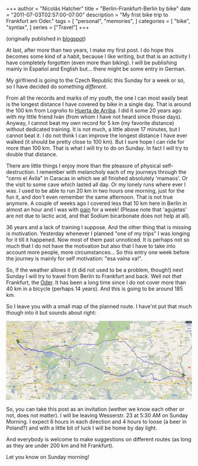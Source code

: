+++
author = "Nicolás Hatcher"
title = "Berlin-Frankfurt-Berlin by bike"
date = "2011-07-03T02:57:00-07:00"
description = "My frist bike trip to Frankfurt am Oder."
tags = [
    "personal",
    "memories",
]
categories = [
    "bike",
    "syntax",
]
series = ["Travel"]
+++

(originally published in [blogspot](http://physicsandlove.blogspot.com/2011/07/berlin-frankfurt-berlin-by-bike.html))

At last, after more than two years, I make my first post.
I do hope this becomes some kind of a habit, because I like writing, but that is an activity I have completely forgotten (even more than biking). I will be publishing mainly in Español and English but... there might be some entry in German.

My girlfriend is going to the Czech Republic this Sunday for a week or so, so I have decided do something _different_.

From all the records and marks of my youth, the one I can most easily beat is the longest distance I have covered by bike in a single day. That is around the 100 km from Logroño to [Huerta de Arriba](https://es.wikipedia.org/wiki/Huerta_de_Arriba). I did it some 20 years ago with my little friend Iván (from whom I have not heard since those days). Anyway, I cannot beat my own record for 5 km (my favorite distance) without dedicated training. It is not much, a little above 17 minutes, but I cannot beat it. I do not think I can improve the longest distance I have ever walked (it should be pretty close to 100 km). But I sure hope I can ride for more than 100 km. That is what I will try to do on Sunday. In fact I will try to double that distance.

There are little things I enjoy more than the pleasure of physical self-destruction. I remember with melancholy each of my journeys through the "cerro el Ávila" in Caracas in which we all finished absolutely 'mamaos'. Or the visit to some cave which lasted all day. Or my lonely runs where ever I was. I used to be able to run 20 km in two hours one morning, just for the fun it, and don't even remember the same afternoon. That is not true anymore. A couple of weeks ago I covered less that 10 km here in Berlin in almost an hour and I was with [pain](https://es.wikipedia.org/wiki/Agujetas) for a week! (Please note that 'agujetas' are not due to lactic acid, and that Sodium bicarbonate does not help at all).

36 years and a lack of training I suppose. And the other thing that is missing is motivation. Yesterday whenever I planned "one of my trips" I was longing for it till it happened. Now most of them past unnoticed. It is perhaps not so much that I do not have the motivation but also that I have to take into account more people, more circumstances... So this entry one week before the journey is mainly for self motivation: "esa vaina va!".

So, if the weather allows it (it did not used to be a problem, though!) next Sunday I will try to travel from Berlin to Frankfurt and back. Well not _that_ Frankfurt, the [Oder](https://en.wikipedia.org/wiki/Frankfurt_(Oder)). It has been a long time since I do not cover more than 40 km in a bicycle (perhaps 14 years). And this is going to be around 185 km.

So I leave you with a small map of the planned route. I have'nt put that much though into it but sounds about right:

![Map to Frankfurt](/images/BerlinFrankfurtBerlin.png)

So, you can take this post as an invitation (wether we know each other or not, does not matter). I will be leaving Wesserstr. 23 at 5:30 AM on Sunday Morning. I expect 6 hours in each direction and 4 hours to loose (a beer in Poland?) and with a little bit of luck I will be home by day light.

And everybody is welcome to make suggestions on different routes (as long as they are under 200 km and hit Frankfurt).

Let you know on Sunday morning!